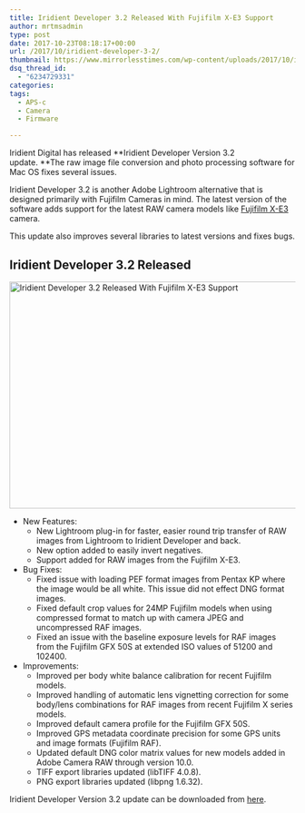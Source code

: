 ```yaml
---
title: Iridient Developer 3.2 Released With Fujifilm X-E3 Support
author: mrtmsadmin
type: post
date: 2017-10-23T08:18:17+00:00
url: /2017/10/iridient-developer-3-2/
thumbnail: https://www.mirrorlesstimes.com/wp-content/uploads/2017/10/iridient-developer-750x550.jpg
dsq_thread_id:
  - "6234729331"
categories:
tags:
  - APS-c
  - Camera
  - Firmware

---
```

Iridient Digital has released **Iridient Developer Version 3.2 update. **The raw image file conversion and photo processing software for Mac OS fixes several issues.

Iridient Developer 3.2 is another Adobe Lightroom alternative that is designed primarily with Fujifilm Cameras in mind. The latest version of the software adds support for the latest RAW camera models like <a href="http://amzn.to/2gZ4nuy" target="_blank" rel="noopener">Fujifilm X-E3</a> camera.

This update also improves several libraries to latest versions and fixes bugs.

## Iridient Developer 3.2 Released

[<img class="aligncenter wp-image-1320 size-full" title="Iridient Developer 3.2 Released With Fujifilm X-E3 Support" src="https://i1.wp.com/www.mirrorlesstimes.com/wp-content/uploads/2017/10/iridient-developer.jpg?resize=600%2C400&#038;ssl=1" alt="Iridient Developer 3.2 Released With Fujifilm X-E3 Support" width="600" height="400" srcset="https://i1.wp.com/www.mirrorlesstimes.com/wp-content/uploads/2017/10/iridient-developer.jpg?w=900&ssl=1 900w, https://i1.wp.com/www.mirrorlesstimes.com/wp-content/uploads/2017/10/iridient-developer.jpg?resize=300%2C200&ssl=1 300w, https://i1.wp.com/www.mirrorlesstimes.com/wp-content/uploads/2017/10/iridient-developer.jpg?resize=768%2C512&ssl=1 768w, https://i1.wp.com/www.mirrorlesstimes.com/wp-content/uploads/2017/10/iridient-developer.jpg?resize=180%2C120&ssl=1 180w, https://i1.wp.com/www.mirrorlesstimes.com/wp-content/uploads/2017/10/iridient-developer.jpg?resize=75%2C50&ssl=1 75w, https://i1.wp.com/www.mirrorlesstimes.com/wp-content/uploads/2017/10/iridient-developer.jpg?resize=700%2C467&ssl=1 700w" sizes="(max-width: 600px) 100vw, 600px" data-recalc-dims="1" />][1]

  * New Features: 
      * <span class="gti-match gti-match-paragraph gti-match-paragraph-0">New Lightroom plug-in for faster, easier round trip transfer of RAW images from Lightroom to Iridient Developer and back.</span>
      * New option added to easily invert negatives.
      * Support added for RAW images from the Fujifilm X-E3.
  * Bug Fixes: 
      * <span class="gti-match gti-match-paragraph gti-match-paragraph-18">Fixed issue with loading PEF format images from Pentax KP where the image would be all white. This issue did not effect DNG format images.</span>
      * <span class="gti-match gti-match-paragraph gti-match-paragraph-19">Fixed default crop values for 24MP Fujifilm models when using compressed format to match up with camera JPEG and uncompressed RAF images.</span>
      * <span class="gti-match gti-match-paragraph gti-match-paragraph-20">Fixed an issue with the baseline exposure levels for RAF images from the Fujifilm GFX 50S at extended ISO values of 51200 and 102400.</span>
  * Improvements: 
      * <span class="gti-match gti-match-paragraph gti-match-paragraph-21">Improved per body white balance calibration for recent Fujifilm models.</span>
      * <span class="gti-match gti-match-paragraph gti-match-paragraph-22">Improved handling of automatic lens vignetting correction for some body/lens combinations for RAF images from recent Fujifilm X series models.</span>
      * <span class="gti-match gti-match-paragraph gti-match-paragraph-23">Improved default camera profile for the Fujifilm GFX 50S.</span>
      * <span class="gti-match gti-match-paragraph gti-match-paragraph-24">Improved GPS metadata coordinate precision for some GPS units and image formats (Fujifilm RAF).</span>
      * <span class="gti-match gti-match-paragraph gti-match-paragraph-25">Updated default DNG color matrix values for new models added in Adobe Camera RAW through version 10.0.</span>
      * TIFF export libraries updated (libTIFF 4.0.8).
      * PNG export libraries updated (libpng 1.6.32).

Iridient Developer Version 3.2 update can be downloaded from <a href="http://iridientdigital.com/products/iridientdeveloper_download.html" target="_blank" rel="noopener">here</a>.

 [1]: https://i1.wp.com/www.mirrorlesstimes.com/wp-content/uploads/2017/10/iridient-developer.jpg?ssl=1